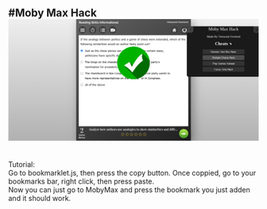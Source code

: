 #Moby Max Hack
<img src="img.png" alt="Img" title="Prev">
<br /> 
------------------------------------------------------------
<br /> 
Tutorial:
<br /> 
Go to bookmarklet.js, then press the copy button. Once coppied, go to your bookmarks bar, right click, then press paste. 
<br />
Now you can just go to MobyMax and press the bookmark you just adden and it should work.
